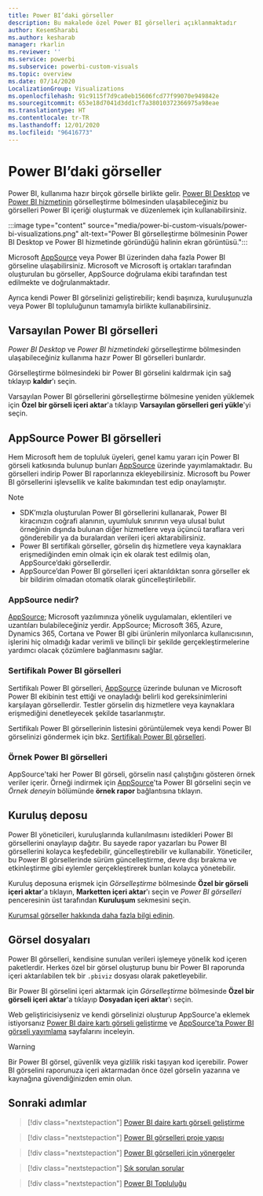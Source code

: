 ```yaml
---
title: Power BI’daki görseller
description: Bu makalede özel Power BI görselleri açıklanmaktadır
author: KesemSharabi
ms.author: kesharab
manager: rkarlin
ms.reviewer: ''
ms.service: powerbi
ms.subservice: powerbi-custom-visuals
ms.topic: overview
ms.date: 07/14/2020
LocalizationGroup: Visualizations
ms.openlocfilehash: 91c9115f7d9ca0eb15606fcd77f99070e949842e
ms.sourcegitcommit: 653e18d7041d3dd1cf7a38010372366975a98eae
ms.translationtype: HT
ms.contentlocale: tr-TR
ms.lasthandoff: 12/01/2020
ms.locfileid: "96416773"
---
```

# <a name="visuals-in-power-bi"></a>Power BI’daki görseller

Power BI, kullanıma hazır birçok görselle birlikte gelir. [Power BI Desktop](https://powerbi.microsoft.com/desktop/) ve [Power BI hizmetinin](https://app.powerbi.com) görselleştirme bölmesinden ulaşabileceğiniz bu görselleri Power BI içeriği oluşturmak ve düzenlemek için kullanabilirsiniz.

:::image type="content" source="media/power-bi-custom-visuals/power-bi-visualizations.png" alt-text="Power BI görselleştirme bölmesinin Power BI Desktop ve Power BI hizmetinde göründüğü halinin ekran görüntüsü.":::

Microsoft [AppSource](https://nam06.safelinks.protection.outlook.com/?url=https%3A%2F%2Fappsource.microsoft.com%2Fen-us%2Fmarketplace%2Fapps%3Fpage%3D1%26product%3Dpower-bi-visuals&data=02%7C01%7CKesem.Sharabi%40microsoft.com%7C6d9286afacb3468d4cde08d740b76694%7C72f988bf86f141af91ab2d7cd011db47%7C1%7C0%7C637049028749147718&sdata=igWm0e1vXdgGcbyvngQBrHQVAkahPnxPC1ZhUPntGI8%3D&reserved=0) veya Power BI üzerinden daha fazla Power BI görseline ulaşabilirsiniz. Microsoft ve Microsoft iş ortakları tarafından oluşturulan bu görseller, AppSource doğrulama ekibi tarafından test edilmekte ve doğrulanmaktadır.

Ayrıca kendi Power BI görselinizi geliştirebilir; kendi başınıza, kuruluşunuzla veya Power BI topluluğunun tamamıyla birlikte kullanabilirsiniz.

## <a name="default-power-bi-visuals"></a>Varsayılan Power BI görselleri

*Power BI Desktop* ve *Power BI hizmetindeki* görselleştirme bölmesinden ulaşabileceğiniz kullanıma hazır Power BI görselleri bunlardır.

Görselleştirme bölmesindeki bir Power BI görselini kaldırmak için sağ tıklayıp **kaldır**'ı seçin.

Varsayılan Power BI görsellerini görselleştirme bölmesine yeniden yüklemek için **Özel bir görseli içeri aktar**'a tıklayıp **Varsayılan görselleri geri yükle**'yi seçin. 

## <a name="appsource-power-bi-visuals"></a>AppSource Power BI görselleri

Hem Microsoft hem de topluluk üyeleri, genel kamu yararı için Power BI görseli katkısında bulunup bunları [AppSource](https://appsource.microsoft.com/marketplace/apps?product=power-bi-visuals) üzerinde yayımlamaktadır. Bu görselleri indirip Power BI raporlarınıza ekleyebilirsiniz. Microsoft bu Power BI görsellerini işlevsellik ve kalite bakımından test edip onaylamıştır.

>[!NOTE]
>* SDK’mızla oluşturulan Power BI görsellerini kullanarak, Power BI kiracınızın coğrafi alanının, uyumluluk sınırının veya ulusal bulut örneğinin dışında bulunan diğer hizmetlere veya üçüncü taraflara veri gönderebilir ya da buralardan verileri içeri aktarabilirsiniz.
>* Power BI sertifikalı görseller, görselin dış hizmetlere veya kaynaklara erişmediğinden emin olmak için ek olarak test edilmiş olan, AppSource’daki görsellerdir.
>* AppSource’dan Power BI görselleri içeri aktarıldıktan sonra görseller ek bir bildirim olmadan otomatik olarak güncelleştirilebilir.

### <a name="what-is-appsource"></a>AppSource nedir?

[AppSource](https://appsource.microsoft.com/marketplace/apps?product=power-bi-visuals); Microsoft yazılımınıza yönelik uygulamaları, eklentileri ve uzantıları bulabileceğiniz yerdir. AppSource; Microsoft 365, Azure, Dynamics 365, Cortana ve Power BI gibi ürünlerin milyonlarca kullanıcısının, işlerini hiç olmadığı kadar verimli ve bilinçli bir şekilde gerçekleştirmelerine yardımcı olacak çözümlere bağlanmasını sağlar.

### <a name="certified-power-bi-visuals"></a>Sertifikalı Power BI görselleri

Sertifikalı Power BI görselleri, [AppSource](https://nam06.safelinks.protection.outlook.com/?url=https%3A%2F%2Fappsource.microsoft.com%2Fen-us%2Fmarketplace%2Fapps%3Fpage%3D1%26product%3Dpower-bi-visuals&data=02%7C01%7CKesem.Sharabi%40microsoft.com%7C6d9286afacb3468d4cde08d740b76694%7C72f988bf86f141af91ab2d7cd011db47%7C1%7C0%7C637049028749147718&sdata=igWm0e1vXdgGcbyvngQBrHQVAkahPnxPC1ZhUPntGI8%3D&reserved=0) üzerinde bulunan ve Microsoft Power BI ekibinin test ettiği ve onayladığı belirli kod gereksinimlerini karşılayan görsellerdir. Testler görselin dış hizmetlere veya kaynaklara erişmediğini denetleyecek şekilde tasarlanmıştır.

Sertifikalı Power BI görsellerinin listesini görüntülemek veya kendi Power BI görselinizi göndermek için bkz. [Sertifikalı Power BI görselleri](power-bi-custom-visuals-certified.md).

### <a name="samples-for-power-bi-visuals"></a>Örnek Power BI görselleri

AppSource'taki her Power BI görseli, görselin nasıl çalıştığını gösteren örnek veriler içerir. Örneği indirmek için [AppSource](https://nam06.safelinks.protection.outlook.com/?url=https%3A%2F%2Fappsource.microsoft.com%2Fen-us%2Fmarketplace%2Fapps%3Fpage%3D1%26product%3Dpower-bi-visuals&data=02%7C01%7CKesem.Sharabi%40microsoft.com%7C6d9286afacb3468d4cde08d740b76694%7C72f988bf86f141af91ab2d7cd011db47%7C1%7C0%7C637049028749147718&sdata=igWm0e1vXdgGcbyvngQBrHQVAkahPnxPC1ZhUPntGI8%3D&reserved=0)'ta Power BI görselini seçin ve *Örnek deneyin* bölümünde **örnek rapor** bağlantısına tıklayın.

## <a name="organizational-store"></a>Kuruluş deposu

Power BI yöneticileri, kuruluşlarında kullanılmasını istedikleri Power BI görsellerini onaylayıp dağıtır. Bu sayede rapor yazarları bu Power BI görsellerini kolayca keşfedebilir, güncelleştirebilir ve kullanabilir. Yöneticiler, bu Power BI görsellerinde sürüm güncelleştirme, devre dışı bırakma ve etkinleştirme gibi eylemler gerçekleştirerek bunları kolayca yönetebilir.

Kuruluş deposuna erişmek için *Görselleştirme* bölmesinde **Özel bir görseli içeri aktar**'a tıklayın, **Marketten içeri aktar**'ı seçin ve *Power BI görselleri* penceresinin üst tarafından **Kuruluşum** sekmesini seçin.

[Kurumsal görseller hakkında daha fazla bilgi edinin](power-bi-custom-visuals-organization.md).

## <a name="visual-files"></a>Görsel dosyaları

Power BI görselleri, kendisine sunulan verileri işlemeye yönelik kod içeren paketlerdir. Herkes özel bir görsel oluşturup bunu bir Power BI raporunda içeri aktarılabilen tek bir `.pbiviz` dosyası olarak paketleyebilir.

Bir Power BI görselini içeri aktarmak için *Görselleştirme* bölmesinde **Özel bir görseli içeri aktar**'a tıklayıp **Dosyadan içeri aktar**'ı seçin.

Web geliştiricisiyseniz ve kendi görselinizi oluşturup AppSource'a eklemek istiyorsanız [Power BI daire kartı görseli geliştirme](develop-circle-card.md) ve [AppSource'ta Power BI görseli yayımlama](office-store.md) sayfalarını inceleyin.

> [!WARNING]
> Bir Power BI görsel, güvenlik veya gizlilik riski taşıyan kod içerebilir. Power BI görselini raporunuza içeri aktarmadan önce özel görselin yazarına ve kaynağına güvendiğinizden emin olun.

## <a name="next-steps"></a>Sonraki adımlar

>[!div class="nextstepaction"]
>[Power BI daire kartı görseli geliştirme](develop-circle-card.md)

>[!div class="nextstepaction"]
>[Power BI görselleri proje yapısı](visual-project-structure.md)

>[!div class="nextstepaction"]
>[Power BI görselleri için yönergeler](guidelines-powerbi-visuals.md)

>[!div class="nextstepaction"]
>[Sık sorulan sorular](power-bi-custom-visuals-faq.md)

>[!div class="nextstepaction"]
>[Power BI Topluluğu](https://community.powerbi.com/)
